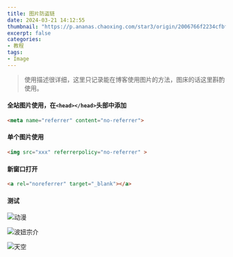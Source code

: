 ```yaml
---
title: 图片防盗链
date: 2024-03-21 14:12:55
thumbnail: "https://p.ananas.chaoxing.com/star3/origin/2006766f2234cfbf6fa99f52ea8b851a.webp"
excerpt: false
categories:
- 教程
tags:
- Image
---
```


> 使用描述很详细，这里只记录能在博客使用图片的方法，图床的话这里斟酌使用。

#### 全站图片使用，在`<head></head>`头部中添加
```html
<meta name="referrer" content="no-referrer">
```

#### 单个图片使用
```html
<img src="xxx" referrerpolicy="no-referrer" >
```

#### 新窗口打开
```html
<a rel="noreferrer" target="_blank"></a>
```

#### 测试
![动漫](https://p.ananas.chaoxing.com/star3/origin/51546ff5b333bdf55d2c24337e310459.png)

![波妞宗介](https://p.ananas.chaoxing.com/star3/origin/443917193d615ba1cedfac27dadf508a.webp)

![天空](https://p.ananas.chaoxing.com/star3/origin/debdf5a6ae808c32b3eabfd8b5d4a30e.png)